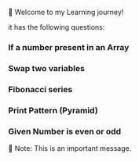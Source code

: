 :rocket: Welcome to my Learning journey!

it has the following questions:

### If a number present in an Array
### Swap two variables
### Fibonacci series
### Print Pattern (Pyramid)
### Given Number is even or odd

:notebook: Note: This is an important message.
